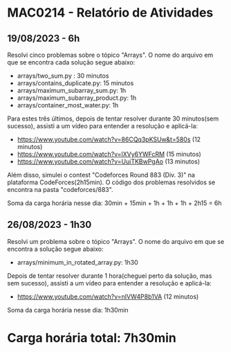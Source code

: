 # MAC0214 - Relatório de Atividades

## 19/08/2023 - 6h

Resolvi cinco problemas sobre o tópico "Arrays". O nome do arquivo em que se encontra cada solução segue abaixo:

- arrays/two_sum.py : 30 minutos
- arrays/contains_duplicate.py: 15 minutos
- arrays/maximum_subarray_sum.py: 1h
- arrays/maximum_subarray_product.py: 1h
- arrays/container_most_water.py: 1h

Para estes três últimos, depois de tentar resolver durante 30 minutos(sem sucesso), assisti a um vídeo para entender a resolução e aplicá-la:

- https://www.youtube.com/watch?v=86CQq3pKSUw&t=580s (12 minutos)
- https://www.youtube.com/watch?v=lXVy6YWFcRM (15 minutos)
- https://www.youtube.com/watch?v=UuiTKBwPgAo (13 minutos)

Além disso, simulei o contest "Codeforces Round 883 (Div. 3)" na plataforma CodeForces(2h15min). O código dos problemas resolvidos se encontra na pasta "codeforces/883".

Soma da carga horária nesse dia: 30min + 15min + 1h + 1h + 1h + 2h15 = 6h

## 26/08/2023 - 1h30

Resolvi um problema sobre o tópico "Arrays". O nome do arquivo em que se encontra a solução segue abaixo:

- arrays/minimum_in_rotated_array.py: 1h30

Depois de tentar resolver durante 1 hora(cheguei perto da solução, mas sem sucesso), assisti a um vídeo para entender a resolução e aplicá-la:

- https://www.youtube.com/watch?v=nIVW4P8b1VA (12 minutos)

Soma da carga horária nesse dia: 1h30min

# Carga horária total: 7h30min
